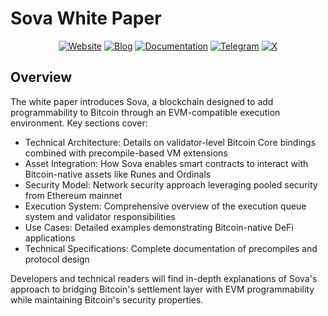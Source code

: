 # Sova White Paper

<div align="center">
  
  [![Website](https://img.shields.io/badge/website-sova.io-d2ae79?style=for-the-badge)](https://sova.io)
  [![Blog](https://img.shields.io/badge/blog-blog.sova.io-bf8c40?style=for-the-badge)](https://blog.sova.io)
  [![Documentation](https://img.shields.io/badge/docs-view%20docs-86622d?style=for-the-badge)](https://docs.sova.io)
  [![Telegram](https://img.shields.io/badge/Telegram-2CA5E0?style=for-the-badge&logo=telegram&logoColor=white)](https://t.me/sova_btc)
  [![X](https://img.shields.io/badge/X-000000?style=for-the-badge&logo=x&logoColor=white)](https://twitter.com/SovaBTC)
  
</div>

## Overview
The white paper introduces Sova, a blockchain designed to add programmability to Bitcoin through an EVM-compatible execution environment. Key sections cover:

- Technical Architecture: Details on validator-level Bitcoin Core bindings combined with precompile-based VM extensions
- Asset Integration: How Sova enables smart contracts to interact with Bitcoin-native assets like Runes and Ordinals
- Security Model: Network security approach leveraging pooled security from Ethereum mainnet
- Execution System: Comprehensive overview of the execution queue system and validator responsibilities
- Use Cases: Detailed examples demonstrating Bitcoin-native DeFi applications
- Technical Specifications: Complete documentation of precompiles and protocol design

Developers and technical readers will find in-depth explanations of Sova's approach to bridging Bitcoin's settlement layer with EVM programmability while maintaining Bitcoin's security properties.
